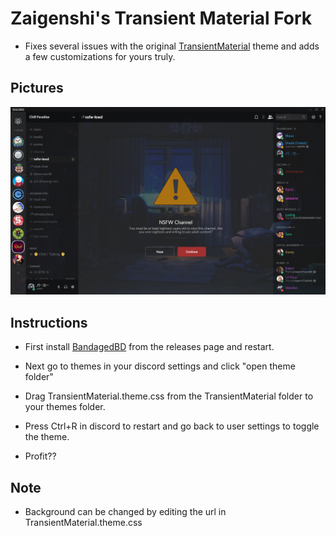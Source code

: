 # Zaigenshi's Transient Material Fork

- Fixes several issues with the original [TransientMaterial](https://github.com/rauenzi/BetterDiscordAddons/tree/master/Themes/TransientMaterial) theme and adds a few customizations for yours truly.

## Pictures

![](pic.png)

## Instructions

- First install [BandagedBD](https://github.com/rauenzi/BetterDiscordApp/releases) from the releases page and restart.

- Next go to themes in your discord settings and click "open theme folder"

- Drag TransientMaterial.theme.css from the TransientMaterial folder to your themes folder.

- Press Ctrl+R in discord to restart and go back to user settings to toggle the theme.

- Profit??

## Note

- Background can be changed by editing the url in TransientMaterial.theme.css
